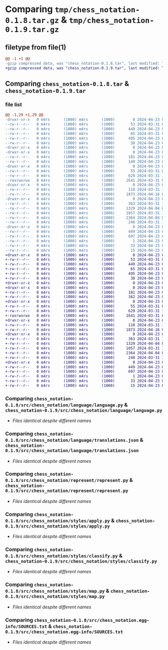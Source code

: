 # Comparing `tmp/chess_notation-0.1.8.tar.gz` & `tmp/chess_notation-0.1.9.tar.gz`

## filetype from file(1)

```diff
@@ -1 +1 @@
-gzip compressed data, was "chess_notation-0.1.8.tar", last modified: Tue Apr 23 08:41:43 2024, max compression
+gzip compressed data, was "chess_notation-0.1.9.tar", last modified: Tue Apr 23 08:43:57 2024, max compression
```

## Comparing `chess_notation-0.1.8.tar` & `chess_notation-0.1.9.tar`

### file list

```diff
@@ -1,29 +1,29 @@
-drwxr-xr-x   0 m4rs      (1000) m4rs      (1000)        0 2024-04-23 08:41:43.668373 chess_notation-0.1.8/
--rw-r--r--   0 m4rs      (1000) m4rs      (1000)       53 2024-03-31 08:32:00.000000 chess_notation-0.1.8/MANIFEST.in
--rw-r--r--   0 m4rs      (1000) m4rs      (1000)      449 2024-04-23 08:41:43.668373 chess_notation-0.1.8/PKG-INFO
--rw-r--r--   0 m4rs      (1000) m4rs      (1000)       65 2024-03-31 08:21:38.000000 chess_notation-0.1.8/README.md
--rw-r--r--   0 m4rs      (1000) m4rs      (1000)      495 2024-04-23 08:41:40.000000 chess_notation-0.1.8/pyproject.toml
--rw-r--r--   0 m4rs      (1000) m4rs      (1000)       38 2024-04-23 08:41:43.668373 chess_notation-0.1.8/setup.cfg
-drwxr-xr-x   0 m4rs      (1000) m4rs      (1000)        0 2024-04-23 08:41:43.658373 chess_notation-0.1.8/src/
-drwxr-xr-x   0 m4rs      (1000) m4rs      (1000)        0 2024-04-23 08:41:43.658373 chess_notation-0.1.8/src/chess_notation/
--rw-r--r--   0 m4rs      (1000) m4rs      (1000)      181 2024-04-23 08:41:04.000000 chess_notation-0.1.8/src/chess_notation/__init__.py
--rw-r--r--   0 m4rs      (1000) m4rs      (1000)      149 2024-04-23 08:41:35.000000 chess_notation-0.1.8/src/chess_notation/__init__.pyi
-drwxr-xr-x   0 m4rs      (1000) m4rs      (1000)        0 2024-04-23 08:41:43.658373 chess_notation-0.1.8/src/chess_notation/language/
--rw-r--r--   0 m4rs      (1000) m4rs      (1000)       55 2024-03-31 08:26:21.000000 chess_notation-0.1.8/src/chess_notation/language/__init__.py
--rw-r--r--   0 m4rs      (1000) m4rs      (1000)      629 2024-03-31 13:25:28.000000 chess_notation-0.1.8/src/chess_notation/language/language.py
--rwxrwxrwx   0 m4rs      (1000) m4rs      (1000)     1641 2024-03-31 08:31:52.000000 chess_notation-0.1.8/src/chess_notation/language/translations.json
-drwxr-xr-x   0 m4rs      (1000) m4rs      (1000)        0 2024-04-23 08:41:43.668373 chess_notation-0.1.8/src/chess_notation/represent/
--rw-r--r--   0 m4rs      (1000) m4rs      (1000)      118 2024-03-31 13:29:36.000000 chess_notation-0.1.8/src/chess_notation/represent/__init__.py
--rw-r--r--   0 m4rs      (1000) m4rs      (1000)     1873 2024-04-16 06:53:54.000000 chess_notation-0.1.8/src/chess_notation/represent/represent.py
-drwxr-xr-x   0 m4rs      (1000) m4rs      (1000)        0 2024-04-23 08:41:43.668373 chess_notation-0.1.8/src/chess_notation/styles/
--rw-r--r--   0 m4rs      (1000) m4rs      (1000)      363 2024-03-31 16:21:10.000000 chess_notation-0.1.8/src/chess_notation/styles/__init__.py
--rw-r--r--   0 m4rs      (1000) m4rs      (1000)     1329 2024-04-04 08:49:59.000000 chess_notation-0.1.8/src/chess_notation/styles/apply.py
--rw-r--r--   0 m4rs      (1000) m4rs      (1000)     1057 2024-03-31 16:04:06.000000 chess_notation-0.1.8/src/chess_notation/styles/classify.py
--rw-r--r--   0 m4rs      (1000) m4rs      (1000)     2364 2024-04-04 08:49:34.000000 chess_notation-0.1.8/src/chess_notation/styles/map.py
--rw-r--r--   0 m4rs      (1000) m4rs      (1000)      248 2024-03-31 16:04:09.000000 chess_notation-0.1.8/src/chess_notation/styles/styles.py
-drwxr-xr-x   0 m4rs      (1000) m4rs      (1000)        0 2024-04-23 08:41:43.668373 chess_notation-0.1.8/src/chess_notation.egg-info/
--rw-r--r--   0 m4rs      (1000) m4rs      (1000)      449 2024-04-23 08:41:43.000000 chess_notation-0.1.8/src/chess_notation.egg-info/PKG-INFO
--rw-r--r--   0 m4rs      (1000) m4rs      (1000)      697 2024-04-23 08:41:43.000000 chess_notation-0.1.8/src/chess_notation.egg-info/SOURCES.txt
--rw-r--r--   0 m4rs      (1000) m4rs      (1000)        1 2024-04-23 08:41:43.000000 chess_notation-0.1.8/src/chess_notation.egg-info/dependency_links.txt
--rw-r--r--   0 m4rs      (1000) m4rs      (1000)       33 2024-04-23 08:41:43.000000 chess_notation-0.1.8/src/chess_notation.egg-info/requires.txt
--rw-r--r--   0 m4rs      (1000) m4rs      (1000)       15 2024-04-23 08:41:43.000000 chess_notation-0.1.8/src/chess_notation.egg-info/top_level.txt
+drwxr-xr-x   0 m4rs      (1000) m4rs      (1000)        0 2024-04-23 08:43:57.114516 chess_notation-0.1.9/
+-rw-r--r--   0 m4rs      (1000) m4rs      (1000)       53 2024-03-31 08:32:00.000000 chess_notation-0.1.9/MANIFEST.in
+-rw-r--r--   0 m4rs      (1000) m4rs      (1000)      449 2024-04-23 08:43:57.114516 chess_notation-0.1.9/PKG-INFO
+-rw-r--r--   0 m4rs      (1000) m4rs      (1000)       65 2024-03-31 08:21:38.000000 chess_notation-0.1.9/README.md
+-rw-r--r--   0 m4rs      (1000) m4rs      (1000)      495 2024-04-23 08:43:54.000000 chess_notation-0.1.9/pyproject.toml
+-rw-r--r--   0 m4rs      (1000) m4rs      (1000)       38 2024-04-23 08:43:57.114516 chess_notation-0.1.9/setup.cfg
+drwxr-xr-x   0 m4rs      (1000) m4rs      (1000)        0 2024-04-23 08:43:57.104516 chess_notation-0.1.9/src/
+drwxr-xr-x   0 m4rs      (1000) m4rs      (1000)        0 2024-04-23 08:43:57.114516 chess_notation-0.1.9/src/chess_notation/
+-rw-r--r--   0 m4rs      (1000) m4rs      (1000)      181 2024-04-23 08:41:04.000000 chess_notation-0.1.9/src/chess_notation/__init__.py
+-rw-r--r--   0 m4rs      (1000) m4rs      (1000)      362 2024-04-23 08:43:47.000000 chess_notation-0.1.9/src/chess_notation/__init__.pyi
+drwxr-xr-x   0 m4rs      (1000) m4rs      (1000)        0 2024-04-23 08:43:57.114516 chess_notation-0.1.9/src/chess_notation/language/
+-rw-r--r--   0 m4rs      (1000) m4rs      (1000)       55 2024-03-31 08:26:21.000000 chess_notation-0.1.9/src/chess_notation/language/__init__.py
+-rw-r--r--   0 m4rs      (1000) m4rs      (1000)      629 2024-03-31 13:25:28.000000 chess_notation-0.1.9/src/chess_notation/language/language.py
+-rwxrwxrwx   0 m4rs      (1000) m4rs      (1000)     1641 2024-03-31 08:31:52.000000 chess_notation-0.1.9/src/chess_notation/language/translations.json
+drwxr-xr-x   0 m4rs      (1000) m4rs      (1000)        0 2024-04-23 08:43:57.114516 chess_notation-0.1.9/src/chess_notation/represent/
+-rw-r--r--   0 m4rs      (1000) m4rs      (1000)      118 2024-03-31 13:29:36.000000 chess_notation-0.1.9/src/chess_notation/represent/__init__.py
+-rw-r--r--   0 m4rs      (1000) m4rs      (1000)     1873 2024-04-16 06:53:54.000000 chess_notation-0.1.9/src/chess_notation/represent/represent.py
+drwxr-xr-x   0 m4rs      (1000) m4rs      (1000)        0 2024-04-23 08:43:57.114516 chess_notation-0.1.9/src/chess_notation/styles/
+-rw-r--r--   0 m4rs      (1000) m4rs      (1000)      363 2024-03-31 16:21:10.000000 chess_notation-0.1.9/src/chess_notation/styles/__init__.py
+-rw-r--r--   0 m4rs      (1000) m4rs      (1000)     1329 2024-04-04 08:49:59.000000 chess_notation-0.1.9/src/chess_notation/styles/apply.py
+-rw-r--r--   0 m4rs      (1000) m4rs      (1000)     1057 2024-03-31 16:04:06.000000 chess_notation-0.1.9/src/chess_notation/styles/classify.py
+-rw-r--r--   0 m4rs      (1000) m4rs      (1000)     2364 2024-04-04 08:49:34.000000 chess_notation-0.1.9/src/chess_notation/styles/map.py
+-rw-r--r--   0 m4rs      (1000) m4rs      (1000)      248 2024-03-31 16:04:09.000000 chess_notation-0.1.9/src/chess_notation/styles/styles.py
+drwxr-xr-x   0 m4rs      (1000) m4rs      (1000)        0 2024-04-23 08:43:57.114516 chess_notation-0.1.9/src/chess_notation.egg-info/
+-rw-r--r--   0 m4rs      (1000) m4rs      (1000)      449 2024-04-23 08:43:57.000000 chess_notation-0.1.9/src/chess_notation.egg-info/PKG-INFO
+-rw-r--r--   0 m4rs      (1000) m4rs      (1000)      697 2024-04-23 08:43:57.000000 chess_notation-0.1.9/src/chess_notation.egg-info/SOURCES.txt
+-rw-r--r--   0 m4rs      (1000) m4rs      (1000)        1 2024-04-23 08:43:57.000000 chess_notation-0.1.9/src/chess_notation.egg-info/dependency_links.txt
+-rw-r--r--   0 m4rs      (1000) m4rs      (1000)       33 2024-04-23 08:43:57.000000 chess_notation-0.1.9/src/chess_notation.egg-info/requires.txt
+-rw-r--r--   0 m4rs      (1000) m4rs      (1000)       15 2024-04-23 08:43:57.000000 chess_notation-0.1.9/src/chess_notation.egg-info/top_level.txt
```

### Comparing `chess_notation-0.1.8/src/chess_notation/language/language.py` & `chess_notation-0.1.9/src/chess_notation/language/language.py`

 * *Files identical despite different names*

### Comparing `chess_notation-0.1.8/src/chess_notation/language/translations.json` & `chess_notation-0.1.9/src/chess_notation/language/translations.json`

 * *Files identical despite different names*

### Comparing `chess_notation-0.1.8/src/chess_notation/represent/represent.py` & `chess_notation-0.1.9/src/chess_notation/represent/represent.py`

 * *Files identical despite different names*

### Comparing `chess_notation-0.1.8/src/chess_notation/styles/apply.py` & `chess_notation-0.1.9/src/chess_notation/styles/apply.py`

 * *Files identical despite different names*

### Comparing `chess_notation-0.1.8/src/chess_notation/styles/classify.py` & `chess_notation-0.1.9/src/chess_notation/styles/classify.py`

 * *Files identical despite different names*

### Comparing `chess_notation-0.1.8/src/chess_notation/styles/map.py` & `chess_notation-0.1.9/src/chess_notation/styles/map.py`

 * *Files identical despite different names*

### Comparing `chess_notation-0.1.8/src/chess_notation.egg-info/SOURCES.txt` & `chess_notation-0.1.9/src/chess_notation.egg-info/SOURCES.txt`

 * *Files identical despite different names*

